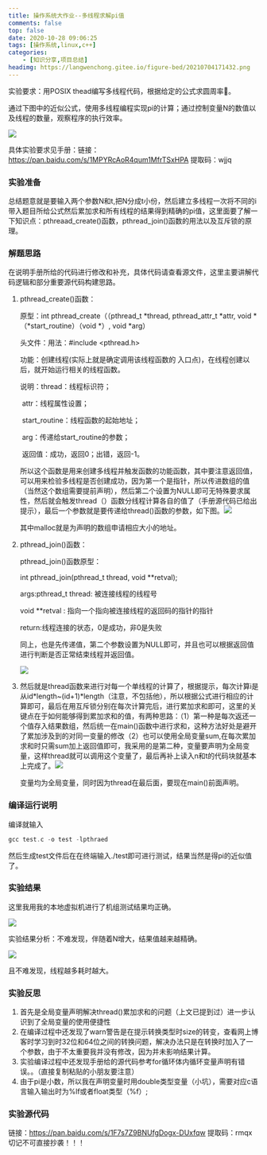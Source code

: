 ```yaml
---
title: 操作系统大作业--多线程求解pi值
comments: false
top: false
date: 2020-10-28 09:06:25
tags: [操作系统,linux,c++]
categories: 
	- [知识分享,项目总结]
headimg: https://langwenchong.gitee.io/figure-bed/20210704171432.png
---
```


实验要求：用POSIX thead编写多线程代码，根据给定的公式求圆周率🍞。

通过下图中的近似公式，使用多线程编程实现pi的计算；通过控制变量N的数值以及线程的数量，观察程序的执行效率。

![](https://pic.imgdb.cn/item/5f9928501cd1bbb86b77b382.jpg)

具体实验要求见手册：链接：https://pan.baidu.com/s/1MPYRcAoR4qum1MfrTSxHPA 
提取码：wjjq 

<!-- more -->

### 实验准备

总结题意就是要输入两个参数N和t,把N分成t小份，然后建立多线程一次将不同的i带入题目所给公式然后累加求和所有线程的结果得到精确的pi值，这里面要了解一下知识点：pthreaad_create()函数，pthread_join()函数的用法以及互斥锁的原理。

### 解题思路

在说明手册所给的代码进行修改和补充，具体代码请查看源文件，这里主要讲解代码逻辑和部分重要源代码构建思路。

1. pthread_create()函数：

   原型：int pthread_create（（pthread_t \*thread, pthread_attr_t *attr, void \*（\*start_routine）（void *）, void *arg）

     头文件：用法：#include <pthread.h>

     功能：创建线程(实际上就是确定调用该线程函数的          入口点)，在线程创建以后，就开始运行相关的线程函数。

     说明：thread：线程标识符；

   ​       attr：线程属性设置；

   ​       start_routine：线程函数的起始地址；

   ​       arg：传递给start_routine的参数；

   ​       返回值：成功，返回0；出错，返回-1。

   所以这个函数是用来创建多线程并触发函数的功能函数，其中要注意返回值，可以用来检验多线程是否创建成功，因为第一个是指针，所以传进数组的值（当然这个数组需要提前声明），然后第二个设置为NULL即可无特殊要求属性，然后就会触发thread（）函数分线程计算各自的值了（手册源代码已给出提示），最后一个参数就是要传递给thread()函数的参数，如下图。![](https://pic.imgdb.cn/item/5f99288d1cd1bbb86b77d045.jpg)

   其中malloc就是为声明的数组申请相应大小的地址。

2. pthread_join()函数：

   pthread_join()函数原型：

   int pthread_join(pthread_t thread, void **retval);

   args:pthread_t thread: 被连接线程的线程号

   void **retval : 指向一个指向被连接线程的返回码的指针的指针

   return:线程连接的状态，0是成功，非0是失败

   同上，也是先传递值，第二个参数设置为NULL即可，并且也可以根据返回值进行判断是否正常结束线程并返回值。

   ![](https://pic.imgdb.cn/item/5f9928c61cd1bbb86b77f439.jpg)

3. 然后就是thread函数来进行对每一个单线程的计算了，根据提示，每次计算i是从id\*length~(id+1)\*length（注意，不包括他），所以根据公式进行相应的计算即可，最后在用互斥锁分别在每次计算完后，进行累加求和即可，这里的关键点在于如何能够得到累加求和的值，有两种思路：（1）第一种是每次返还一个值存入结果数组，然后统一在main()函数中进行求和，这种方法好处是避开了累加涉及到的对同一变量的修改（2）也可以使用全局变量sum,在每次累加求和时只需sum加上返回值即可，我采用的是第二种，变量要声明为全局变量，这样thread就可以调用这个变量了，最后再补上读入n和t的代码块就基本上完成了。![](https://pic.imgdb.cn/item/5f99293d1cd1bbb86b7831ad.jpg)

   变量均为全局变量，同时因为thread在最后面，要现在main()前面声明。

### 编译运行说明

编译就输入

```c
gcc test.c -o test -lpthraed
```

然后生成test文件后在在终端输入./test即可进行测试，结果当然是得pi的近似值了。

### 实验结果

这里我用我的本地虚拟机进行了机组测试结果均正确。

![](https://pic.imgdb.cn/item/5f9929b11cd1bbb86b787f0f.jpg)

实验结果分析：不难发现，伴随着N增大，结果值越来越精确。

![](https://pic.imgdb.cn/item/5f9cd3141cd1bbb86b867b20.jpg)

且不难发现，线程越多耗时越大。

### 实验反思

1. 首先是全局变量声明解决thread()累加求和的问题（上文已提到过）进一步认识到了全局变量的使用便捷性
2. 在编译过程中还发现了warn警告是在提示转换类型时size的转变，查看网上博客时学习到时32位和64位之间的转换问题，解决办法只是在转换时加入了一个参数，由于不太重要我并没有修改，因为并未影响结果计算。
3. 实验编译过程中还发现手册给的源代码参考for循环体内循环变量声明有错误。。（直接复制粘贴的小朋友要注意）
4. 由于pi是小数，所以我在声明变量时用double类型变量（小坑），需要对应c语言输入输出时为%lf或者float类型（%f）;

### 实验源代码

链接：https://pan.baidu.com/s/1F7s7Z9BNUfgDogx-DUxfqw 
提取码：rmqx 
切记不可直接抄袭！！！